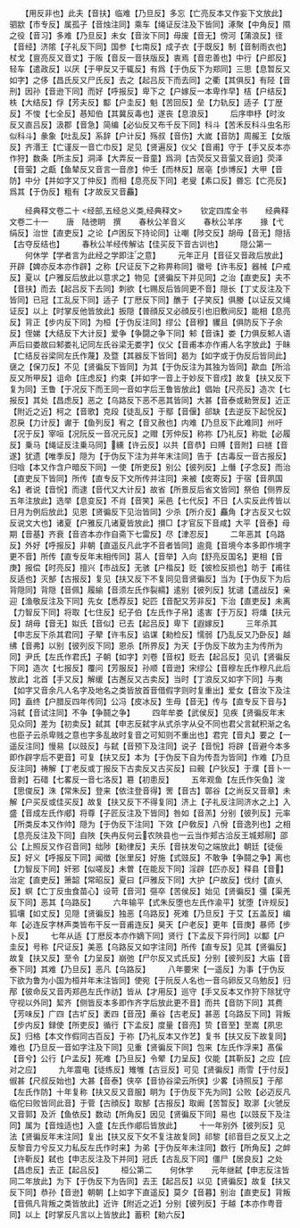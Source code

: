 <!-- { "loadSidebar": true } -->
　　【用反非也】此夫【音扶】临难【乃旦反】多忘【亡亮反本又作妄下文放此】驷歂【市专反】属孤子【音烛注同】乘车【绳证反注及下皆同】涿聚【中角反】隰之役【音习】多难【乃旦反】未女【音汝下同】毋废【音无】傍河【蒲浪反】径【音经】济隂【子礼反下同】国参【七南反】成子衣【于既反】制【音制雨衣也】杖戈【亶亮反又音丈】于阪【音反一音扶版反】衷焉【音忠善也】中行【户郎反】轻车【遣政反】以厌【于甲反又于辄反】有爲【于伪反下为郑同】三思【息暂反又如字】之侈【昌氏反又尸氏反】去之【起吕反下而去同】之衢【其俱反】有陉【音刑】因孙【音逊下同】而好【呼报反】卑下之【户嫁反一本卑作早】桔【户结反】柣【大结反】俘【芳夫反】酅【户圭反】魁【苦回反】垒【力轨反】适子【丁歴反】不悛【七全反】惎知伯【其冀反毒也】遂丧【息浪反】
　　后序申杼【时汝反又直吕反】汲郡【音急】简编【必仙反又布千反下同】科斗【苦禾反科斗虫名形似科斗】彖象【吐乱反】系辞【户计反】殇叔【音伤】大嵗【音防】周赧王【女版反】齐湣王【亡谨反一音亡巾反】足见【贤遍反】仪父【音甫】守于【手又反本亦作狩】数条【所主反】洞泽【大弄反一音童】爲泂【古荧反又音萤又音逈】荧泽【音萤】之甗【鱼辇反又音言一音彦】仲壬【而林反】居亳【歩博反】大甲【音防】中分【并如字又丁仲反】而相【息亮反下同】老叟【素口反】昬忘【亡亮反】爲其【于伪反】粗有【才故反又音麤】














　　经典释文卷二十
<经部,五经总义类,经典释文>
　　钦定四库全书
　　经典释文卷二十一
　　唐　陆徳眀　撰
　　春秋公羊音义
　　春秋公羊序
　　掾【弋绢反】治世【直吏反】之论【卢困反下持论同】让嘲【陟交反】胡毋【音无】隠括【古夺反结也】
　　春秋公羊经传解诂【佳买反下音古训也】
　　隠公第一
　　何休学【学者言为此经之学即注之意】
　　元年正月【音征又音政后放此】开辟【婢亦反本亦作辟】之称【尺证反下之称畀称同】徽号【许韦反】器械【户戒反】夏以【户雅反后放此以意求之】物见【贤徧反下并见同】之治【直吏反】夫不【音扶】而去【起吕反下去同】刺欲【七赐反后皆同更不音】隠长【丁丈反注及下皆同】已冠【工乱反下同】适子【丁厯反下同】醮于【子笑反】俱媵【以证反又绳证反】以上【时掌反他皆放此】扳隠【普顔反又必顔反引也旧敷间反】能相【息亮反】背正【步内反下同】为桓【于伪反注同】缪公【音穆】貜且【俱防反下子余反】侄娣【大结反下大计反】爱争【争闘之争下同】邾【音诛】娄【力俱反邾人语声后曰娄故曰邾娄礼记同左氏谷梁无娄字】仪父【音甫本亦作甫人名字放此】于眛【亡结反谷梁同左氏作蔑】及暨【其器反下皆同】曷为【如字或于伪反后皆同此】襃之【保刀反】不见【贤徧反下皆同】为其【于伪反注为其独为皆同】歃血【所洽反又所甲反】诅命【庄虑反】约束【并如字一音上于妙反下音戍】故复【扶又反下复为同】王鲁【于况反下而王同一音如字后王鲁皆放此】倡始【尺亮反】造次【七报反】其处【昌虑反】恶之【乌路反下恶不恶其皆同】大甚【音泰或勑贺反】近正【附近之近】柯之【音歌】克段【徒乱反】于鄢【音偃】郤缺【去逆反下起恱反】忍戾【力计反】谳于【鱼列反】宥之【音又赦也】内难【乃旦反下此难同】州吁【况于反】宰咺【况阮反一音况元反】之赗【芳仲反】称祢【乃礼反】称妣【必履反】乗马【绳证反注乗马同】纁【许云反】以共【音恭】曰赙【音附】曰禭【音遂】犹遗【唯季反】隠为【于伪反下注为并年末注同】告于【古毒反一音古报反】归唅【本又作含户暗反下同】一使【所吏反】别公【彼列反】上僭【子念反】而治【直吏反下皆同】所传【直专反下文所传并注同】来被【皮寄反】于宿【音夙国名】者说【音恱】而逮【音代又大计反】故省【所景反后省文皆同】祭伯【侧界反五年注放此】选举【息变反】不肖【音笑】采邑【七代反】不日【人实反此传皆以日月为例后放此】见恩【贤徧反下见治皆同】少杀【所介反】麤角【才古反又七奴反说文大也】诸夏【户雅反几诸夏皆放此】攅□【才官反下音咸】大平【音泰】母期【音基】齐衰【音咨本亦作自斋下七雷反】尽【津忍反】
　　二年恶其【乌路反】外好【呼报反】非朝【直遥反凡此字不音者皆同】逾竟【音境今本多即作境字更不音】所传【直专反年末相传同】莒人【音举】入向【舒亮反国名】更相【音庚】报偿【时亮反】擅兴【市战反】无骇【户楷反】贬【彼检反损也】昉于【甫往反适也】灭郜【古报反】复见【扶又反下不复同见音贤徧反】当为【于伪反下为后背隠同】背隠【音佩】履緰【音须左氏作裂繻】逺别【彼列反】犹谴【遣战反】亲迎【渔敬反注及下同】先女【悉荐反】妃匹【音配又芳非反】下治【直吏反】未离【力智反下同】将取【七住反】纪子伯【左氏作子帛】逺害【于万反】将燔【扶元反】胡毋【音无】姒氏【音似】已去【起吕反】卑下【遐嫁反】
　　三年杀其【申志反下杀其君同】子翚【许韦反】谄谋【勑检反】懦弱【乃乱反又乃卧反】越绋【音弗】以别【彼列反下同】恩杀【所界反】为天【于伪反下故为主为传所为同】尹氏【左氏作君氏】子朝【如字】刘卷【音权】贬去【起吕反】见讥【贤徧反下同】造次【七报反】覆问【芳服反】孙顺【音逊】宋缪公【音穆左氏作穆凡此后放此】北首【手又反】解缓【古邂反又古卖反】当时【丁浪反又如字下同】与夷【如字又音余凡人名字及地名之类皆放首音借假字则时复重出】爱女【音汝下及注同】盍终【户腊反四年传同】公冯【皮冰反】生毋【音无】传与【直专反下音与】冯弑【音试注同】不争【争鬪之争】
　　四年牟娄【武侯反】见疾【贤徧反年末见众同】差为【初卖反】弑其【申志反弑字从式杀字从殳不同也君父言弑积渐之名也臣子云杀卑贱之意也字多乱故时复音之可知则不重出也】君完【音丸】要之【一遥反注同】慢易【以豉反】与弑【音预下及注同】说子【音恱】将辟【音避今本多即作辟字后不更音】可复【扶又反】本为【于伪反下自为传吾为皆同】作难【乃旦反注同】祷解【丁老反或丁报反下古卖反又古买反】曰觋【户狄反】于濮【音卜一音剥】石碏【七畧反一音七洛反】簒【初患反】
　　五年观鱼【左氏作矢鱼】浚【思俊反】洙【常朱反】登来【依注登音得】罟【音古】鄣谷【之尚反又音章】未解【户买反或佳买反】故复【扶又反下不得复同】济上【子礼反注同济水之上】入盛【音成左氏作郕】将尊【子匠反注及下皆同】咎如【音羔】分别【彼列反】元率【所类反本又作帅】隠为【于伪反下注同】下效【户敎反】八佾【音逸列也】之相【息亮反注及下同】自陜【失冉反何云农陜县也一云当作郏古洽反王城郏鄏】邵公【上照反又作召音同】绌陟【勑律反】夫乐【音扶发句之端放此】朝廷【徒佞反】好义【呼报反下同】闻徴【张里反】好施【式豉反】不敢争【争鬪之争】离也【力智反下同】奸邪【似嗟反】未曽【在能反下同】淫辟【匹亦反】释县【音】治定【直吏反】箫韶【常昭反】夏曰【戸雅反下同】大护【户故反】伐纣【直乆反】螟【亡丁反虫食苗心】设苛【音河】彄卒【苦侯反】始见【贤徧反】彊【渠羌反下同】恶其【乌路反】
　　六年输平【式朱反堕也左氏作渝平】犹堕【许规反】狐壤【如丈反】见隠【贤徧反】独恶【乌路反】死难【乃旦反】于艾【五盖反】编年【必连反字林声类皆布干反一音甫连反】昊天【户老反】更年【音庚】暴师【步卜反】
　　七年从适【丁厯反本亦作嫡下同】贤行【下孟反下异行同】以酅【户圭反】号称【尺证反】美恶【乌路反又如字注同】所传【直专反】见其【贤徧反】故复【扶又反】至令【力呈反】崩弛【尸尔反又式氏反】分别【彼列反】大庙【音泰下同】其难【乃旦反】恶凡【乌路反】
　　八年要宋【一遥反】为事【于伪反下欲为鲁为小国为桓并年末注皆同】使宛【于阮反人名也一音乌卵反又乌勉反】归邴【彼命反又音丙郑邑左氏作祊】皆从【才用反】巡守【手又反本又作狩下除犹守守视以外同】絜齐【侧皆反本多即作齐字后放此更不音】而共【音防下同】其费【芳味反】广四【古圹反】袤四【音茂】槀谷【古老反】甚恶【乌路反下同】背叛【步内反】録使【所吏反】循行【下孟反】度量【音亮】贽【音至】至嵩【夙忠反】归格【本文作假同古百反】于祢【乃礼反本又作艺】复书【扶又反下故复同】难也【乃旦反一音如字注及下同】见重【贤徧反下同】包来【左氏作浮来】髙傒【音兮】公行【户孟反】死难【乃旦反】令翚【力呈反】仅能【其靳反】之应【应对之应】
　　九年震电【徒练反】雉雊【古豆反】可见【贤徧反】雨雪【于付反】俶甚【尺叔反始也】大甚【音泰】侠卒【音协谷梁云所侠】少畧【诗照反】于邴【左氏作防】十年复称【扶又反又音服】眀为【于伪反下先为同】公败【必迈反凡临佗曰败皆同此音】于菅【古顔反】取郜【古报反】取阚【苦暂反】取漷【火虢反又音郭】及沂【鱼依反】数动【所角反】因见【贤徧反下同】易也【以豉反下及注同】属为【音烛适也】入盛【左氏作郕后皆放此】
　　十一年别外【彼列反】见法【贤徧反年末注同】复出【扶又反下攵不复注故复同】祁黎【祁音巨之反又上之反黎音力兮反又力私反左氏作时来】为弟【于伪反年未注同】数行【所角反】之衅【许靳反】弑也【申志反注及下并同】冠氏【古乱反下同】僵尸【居良反】之处【昌虑反】去正【起吕反】
　　桓公第二
　　何休学
　　元年继弑【申志反注皆同二年放此】为下【于伪反下为告同】去王【起吕反】以见【贤徧反】故复【扶又反下同】恭孙【音逊】朝朝【上如字下直遥反】莫夕【音暮】别治【直吏反】背叛【音佩凡背叛之类皆放此】近许【附近之近】分别【彼列反】于越【本亦作粤音同】以上【时掌反凡言以上皆放此】蓄积【勑六反】

